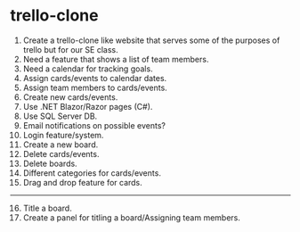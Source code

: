 # trello-clone

1. Create a trello-clone like website that serves some of the purposes of trello but for our SE class.
2. Need a feature that shows a list of team members.
3. Need a calendar for tracking goals.
4. Assign cards/events to calendar dates.
5. Assign team members to cards/events.
6. Create new cards/events.
7. Use .NET Blazor/Razor pages (C#).
8. Use SQL Server DB.
9. Email notifications on possible events?
10. Login feature/system.
11. Create a new board.
12. Delete cards/events.
13. Delete boards.
14. Different categories for cards/events.
15. Drag and drop feature for cards.
---------
16. Title a board.
17. Create a panel for titling a board/Assigning team members.

